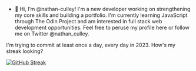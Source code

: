 - 👋 Hi, I’m @nathan-culley! I'm a new developer working on strengthening my core skills and building a portfolio. I'm currently learning JavaScript through The Odin Project and am interested in full stack web development opportunities. Feel free to peruse my profile here or follow me on Twitter @nathan_culley.

I'm trying to commit at least once a day, every day in 2023. How's my streak looking?

[![GitHub Streak](https://streak-stats.demolab.com/?user=nathan-culley)](https://git.io/streak-stats)

<!---
nathan-culley/nathan-culley is a ✨ special ✨ repository because its `README.md` (this file) appears on your GitHub profile.
You can click the Preview link to take a look at your changes.
--->
